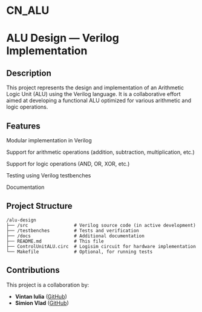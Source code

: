 # CN_ALU
# ALU Design — Verilog Implementation
## Description

This project represents the design and implementation of an Arithmetic Logic Unit (ALU) using the Verilog language. It is a collaborative effort aimed at developing a functional ALU optimized for various arithmetic and logic operations.

## Features

Modular implementation in Verilog

Support for arithmetic operations (addition, subtraction, multiplication, etc.)

Support for logic operations (AND, OR, XOR, etc.)

Testing using Verilog testbenches

Documentation

## Project Structure
```
/alu-design
├── /src                 # Verilog source code (in active development)
├── /testbenches         # Tests and verification
├── /docs                # Additional documentation
├── README.md            # This file
├── ControlUnitALU.circ  # Logisim circuit for hardware implementation
└── Makefile             # Optional, for running tests
```


## Contributions

This project is a collaboration by:
- **Vintan Iulia** ([GitHub](https://github.com/iuliavintan))
- **Simion Vlad** ([GitHub](https://github.com/swaggerMF))
